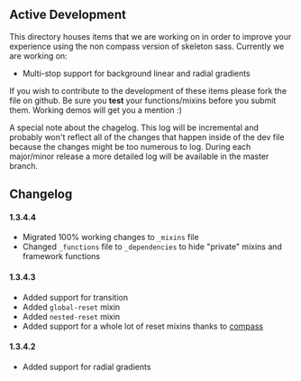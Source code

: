 Active Development
------------------
This directory houses items that we are working on in order to improve
your experience using the non compass version of skeleton sass. Currently
we are working on:

* Multi-stop support for background linear and radial gradients

If you wish to contribute to the development of these items please fork
the file on github. Be sure you **test** your functions/mixins
before you submit them. Working demos will get you a mention :)

A special note about the chagelog. This log will be incremental and probably
won't reflect all of the changes that happen inside of the dev file because
the changes might be too numerous to log. During each major/minor release
a more detailed log will be available in the master branch.

## Changelog
#### 1.3.4.4
* Migrated 100% working changes to `_mixins` file
* Changed `_functions` file to `_dependencies` to hide "private" mixins and framework functions

#### 1.3.4.3
* Added support for transition
* Added `global-reset` mixin
* Added `nested-reset` mixin
* Added support for a whole lot of reset mixins thanks to [compass](http://compass-style.org/reference/compass/reset/utilities/)

#### 1.3.4.2
* Added support for radial gradients
